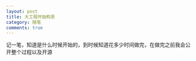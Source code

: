 ```yaml
---
layout: post
title: 大工程开始构思
category: 随笔
comments: true
---
```


记一笔，知道是什么时候开始的，到时候知道花多少时间做完，在做完之前我会公开整个过程以及开源
